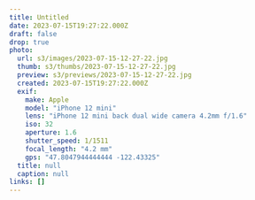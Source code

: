 ```yaml
---
title: Untitled
date: 2023-07-15T19:27:22.000Z
draft: false
drop: true
photo:
  url: s3/images/2023-07-15-12-27-22.jpg
  thumb: s3/thumbs/2023-07-15-12-27-22.jpg
  preview: s3/previews/2023-07-15-12-27-22.jpg
  created: 2023-07-15T19:27:22.000Z
  exif:
    make: Apple
    model: "iPhone 12 mini"
    lens: "iPhone 12 mini back dual wide camera 4.2mm f/1.6"
    iso: 32
    aperture: 1.6
    shutter_speed: 1/1511
    focal_length: "4.2 mm"
    gps: "47.8047944444444 -122.43325"
  title: null
  caption: null
links: []
---
```

